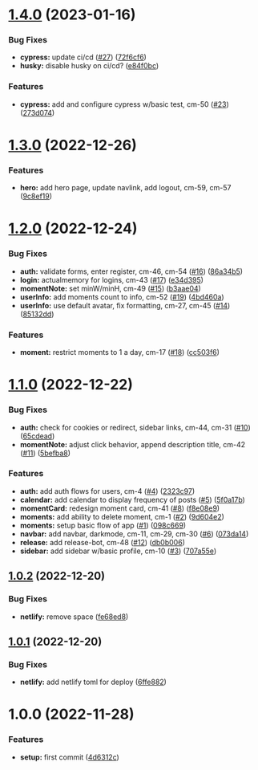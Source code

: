 # [1.4.0](https://github.com/denvermullets/collectable-moments/compare/v1.3.0...v1.4.0) (2023-01-16)


### Bug Fixes

* **cypress:** update ci/cd ([#27](https://github.com/denvermullets/collectable-moments/issues/27)) ([72f6cf6](https://github.com/denvermullets/collectable-moments/commit/72f6cf668a3e9d50fd96e7b6468406a8e734325a))
* **husky:** disable husky on ci/cd? ([e84f0bc](https://github.com/denvermullets/collectable-moments/commit/e84f0bc3baaa7c677ecaf8a712c42a39b561bc9e))


### Features

* **cypress:** add and configure cypress w/basic test, cm-50 ([#23](https://github.com/denvermullets/collectable-moments/issues/23)) ([273d074](https://github.com/denvermullets/collectable-moments/commit/273d0740dcc11f8c17bab2566a79ea698ba3b3cf))

# [1.3.0](https://github.com/denvermullets/collectable-moments/compare/v1.2.0...v1.3.0) (2022-12-26)


### Features

* **hero:** add hero page, update navlink, add logout, cm-59, cm-57 ([9c8ef19](https://github.com/denvermullets/collectable-moments/commit/9c8ef192db5a5965b438a4a02f3f8b29fc8d4847))

# [1.2.0](https://github.com/denvermullets/collectable-moments/compare/v1.1.0...v1.2.0) (2022-12-24)


### Bug Fixes

* **auth:** validate forms, enter register, cm-46, cm-54 ([#16](https://github.com/denvermullets/collectable-moments/issues/16)) ([86a34b5](https://github.com/denvermullets/collectable-moments/commit/86a34b506ad4917787c23ce3acf0506e04a3761d))
* **login:** actualmemory for logins, cm-43 ([#17](https://github.com/denvermullets/collectable-moments/issues/17)) ([e34d395](https://github.com/denvermullets/collectable-moments/commit/e34d395acc123dbf8352c3d66288ced05b61729d))
* **momentNote:** set minW/minH, cm-49 ([#15](https://github.com/denvermullets/collectable-moments/issues/15)) ([b3aae04](https://github.com/denvermullets/collectable-moments/commit/b3aae0458653df9f02b72dff535261bbf72b7a36))
* **userInfo:** add moments count to info, cm-52 ([#19](https://github.com/denvermullets/collectable-moments/issues/19)) ([4bd460a](https://github.com/denvermullets/collectable-moments/commit/4bd460a52962968e6b6cbf911f66419ba35ee952))
* **userInfo:** use default avatar, fix formatting, cm-27, cm-45 ([#14](https://github.com/denvermullets/collectable-moments/issues/14)) ([85132dd](https://github.com/denvermullets/collectable-moments/commit/85132dd03913a5f43fcb8a170e7d19f43229cbaa))


### Features

* **moment:** restrict moments to 1 a day, cm-17 ([#18](https://github.com/denvermullets/collectable-moments/issues/18)) ([cc503f6](https://github.com/denvermullets/collectable-moments/commit/cc503f6acd811d8eacc0e47f65d2e4e881e5b8f8))

# [1.1.0](https://github.com/denvermullets/collectable-moments/compare/v1.0.2...v1.1.0) (2022-12-22)


### Bug Fixes

* **auth:** check for cookies or redirect, sidebar links, cm-44, cm-31 ([#10](https://github.com/denvermullets/collectable-moments/issues/10)) ([65cdead](https://github.com/denvermullets/collectable-moments/commit/65cdead543085cf51c177ef5a50fd24a95eac0d7))
* **momentNote:** adjust click behavior, append description title, cm-42 ([#11](https://github.com/denvermullets/collectable-moments/issues/11)) ([5befba8](https://github.com/denvermullets/collectable-moments/commit/5befba88842efa59fa0417863eee3b7388999d60))


### Features

* **auth:** add auth flows for users, cm-4 ([#4](https://github.com/denvermullets/collectable-moments/issues/4)) ([2323c97](https://github.com/denvermullets/collectable-moments/commit/2323c97483fe7cda2283fb8686b66150281dd241))
* **calendar:** add calendar to display frequency of posts ([#5](https://github.com/denvermullets/collectable-moments/issues/5)) ([5f0a17b](https://github.com/denvermullets/collectable-moments/commit/5f0a17b4d29e8ee255ca9667da27bfc2eb84ed91))
* **momentCard:** redesign moment card, cm-41 ([#8](https://github.com/denvermullets/collectable-moments/issues/8)) ([f8e08e9](https://github.com/denvermullets/collectable-moments/commit/f8e08e97ca43cd813d68be218d39ea880bbd082a))
* **moments:** add ability to delete moment, cm-1 ([#2](https://github.com/denvermullets/collectable-moments/issues/2)) ([9d604e2](https://github.com/denvermullets/collectable-moments/commit/9d604e2771b86a303146b911c97be422ac45e366))
* **moments:** setup basic flow of app ([#1](https://github.com/denvermullets/collectable-moments/issues/1)) ([098c669](https://github.com/denvermullets/collectable-moments/commit/098c66928f32f471cea3e35ab35ec052fe7625e6))
* **navbar:** add navbar, darkmode, cm-11, cm-29, cm-30 ([#6](https://github.com/denvermullets/collectable-moments/issues/6)) ([073da14](https://github.com/denvermullets/collectable-moments/commit/073da14a7d99fbe2949deb2a65f831c320f8920a))
* **release:** add release-bot, cm-48 ([#12](https://github.com/denvermullets/collectable-moments/issues/12)) ([db0b006](https://github.com/denvermullets/collectable-moments/commit/db0b006cff9a97ad286a1e31bdcee50b03909f19))
* **sidebar:** add sidebar w/basic profile, cm-10 ([#3](https://github.com/denvermullets/collectable-moments/issues/3)) ([707a55e](https://github.com/denvermullets/collectable-moments/commit/707a55e55c945919b052d7e9977d57fa5776b4ab))

## [1.0.2](https://github.com/denvermullets/collectable-moments/compare/v1.0.1...v1.0.2) (2022-12-20)


### Bug Fixes

* **netlify:** remove space ([fe68ed8](https://github.com/denvermullets/collectable-moments/commit/fe68ed833389c4237167745112ca26d7cf95b278))

## [1.0.1](https://github.com/denvermullets/collectable-moments/compare/v1.0.0...v1.0.1) (2022-12-20)


### Bug Fixes

* **netlify:** add netlify toml for deploy ([6ffe882](https://github.com/denvermullets/collectable-moments/commit/6ffe8824a30865d5326daf7db216e3312e24166b))

# 1.0.0 (2022-11-28)


### Features

* **setup:** first commit ([4d6312c](https://github.com/denvermullets/collectable-moments/commit/4d6312c05b89e3ce0edaff21dcbd3367ed6549e3))
